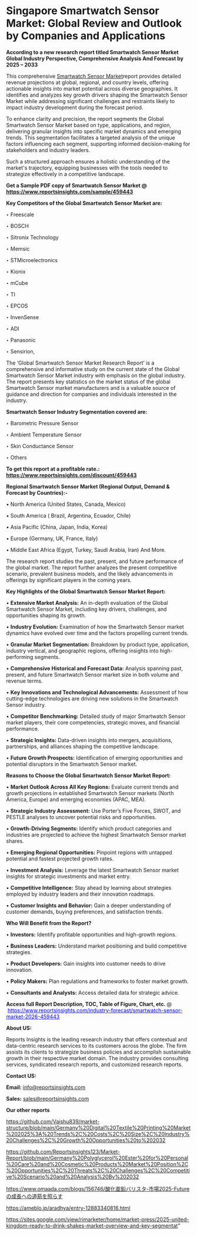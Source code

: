 # Singapore Smartwatch Sensor Market: Global Review and Outlook by Companies and Applications

<strong>According to a new research report titled Smartwatch Sensor Market Global Industry Perspective, Comprehensive Analysis And Forecast by 2025 – 2033</strong>

This comprehensive <a href=https://www.reportsinsights.com/sample/459443>Smartwatch Sensor Market</a>report provides detailed revenue projections at global, regional, and country levels, offering actionable insights into market potential across diverse geographies. It identifies and analyzes key growth drivers shaping the Smartwatch Sensor Market while addressing significant challenges and restraints likely to impact industry development during the forecast period.

To enhance clarity and precision, the report segments the Global Smartwatch Sensor Market based on type, applications, and region, delivering granular insights into specific market dynamics and emerging trends. This segmentation facilitates a targeted analysis of the unique factors influencing each segment, supporting informed decision-making for stakeholders and industry leaders.

Such a structured approach ensures a holistic understanding of the market's trajectory, equipping businesses with the tools needed to strategize effectively in a competitive landscape.

<strong>Get a Sample PDF copy of Smartwatch Sensor Market </strong><strong>@<a href=https://www.reportsinsights.com/sample/459443 style=color:#0000ff;> https://www.reportsinsights.com/sample/459443</a></strong></font>

<strong>Key Competitors of the Global Smartwatch Sensor Market are:</strong>

‣ Freescale

‣ BOSCH

‣ Sitronix Technology

‣ Memsic

‣ STMicroelectronics

‣ Kionix

‣ mCube

‣ TI

‣ EPCOS

‣ InvenSense

‣ ADI

‣ Panasonic

‣ Sensirion,

The ‘Global Smartwatch Sensor Market Research Report’ is a comprehensive and informative study on the current state of the Global Smartwatch Sensor Market industry with emphasis on the global industry. The report presents key statistics on the market status of the global Smartwatch Sensor market manufacturers and is a valuable source of guidance and direction for companies and individuals interested in the industry.

<strong>Smartwatch Sensor Industry Segmentation covered are:</strong>

‣ Barometric Pressure Sensor

‣ Ambient Temperature Sensor

‣ Skin Conductance Sensor

‣ Others

<strong>To get this report at a profitable rate.: <a href=https://www.reportsinsights.com/discount/459443 style=color:#0000ff;>https://www.reportsinsights.com/discount/459443</a></strong></font>

<strong>Regional Smartwatch Sensor Market (Regional Output, Demand &amp; Forecast by Countries):-</strong>

• North America (United States, Canada, Mexico)

• South America ( Brazil, Argentina, Ecuador, Chile)

• Asia Pacific (China, Japan, India, Korea)

• Europe (Germany, UK, France, Italy)

• Middle East Africa (Egypt, Turkey, Saudi Arabia, Iran) And More.

The research report studies the past, present, and future performance of the global market. The report further analyzes the present competitive scenario, prevalent business models, and the likely advancements in offerings by significant players in the coming years.

<strong>Key Highlights of the Global Smartwatch Sensor Market Report:</strong>

• <strong>Extensive Market Analysis:</strong> An in-depth evaluation of the Global Smartwatch Sensor Market, including key drivers, challenges, and opportunities shaping its growth.

• <strong>Industry Evolution:</strong> Examination of how the Smartwatch Sensor market dynamics have evolved over time and the factors propelling current trends.

• <strong>Granular Market Segmentation:</strong> Breakdown by product type, application, industry vertical, and geographic regions, offering insights into high-performing segments.

• <strong>Comprehensive Historical and Forecast Data:</strong> Analysis spanning past, present, and future Smartwatch Sensor market size in both volume and revenue terms.

• <strong>Key Innovations and Technological Advancements:</strong> Assessment of how cutting-edge technologies are driving new solutions in the Smartwatch Sensor industry.

• <strong>Competitor Benchmarking:</strong> Detailed study of major Smartwatch Sensor market players, their core competencies, strategic moves, and financial performance.

• <strong>Strategic Insights:</strong> Data-driven insights into mergers, acquisitions, partnerships, and alliances shaping the competitive landscape.

• <strong>Future Growth Prospects:</strong> Identification of emerging opportunities and potential disruptors in the Smartwatch Sensor market.

<strong>Reasons to Choose the Global Smartwatch Sensor Market Report:</strong>

• <strong>Market Outlook Across All Key Regions:</strong> Evaluate current trends and growth projections in established Smartwatch Sensor markets (North America, Europe) and emerging economies (APAC, MEA).

• <strong>Strategic Industry Assessment:</strong> Use Porter’s Five Forces, SWOT, and PESTLE analyses to uncover potential risks and opportunities.

• <strong>Growth-Driving Segments:</strong> Identify which product categories and industries are projected to achieve the highest Smartwatch Sensor market shares.

• <strong>Emerging Regional Opportunities:</strong> Pinpoint regions with untapped potential and fastest projected growth rates.

• <strong>Investment Analysis:</strong> Leverage the latest Smartwatch Sensor market insights for strategic investments and market entry.

• <strong>Competitive Intelligence:</strong> Stay ahead by learning about strategies employed by industry leaders and their innovation roadmaps.

• <strong>Customer Insights and Behavior:</strong> Gain a deeper understanding of customer demands, buying preferences, and satisfaction trends.

<strong>Who Will Benefit from the Report?</strong>

• <strong>Investors:</strong> Identify profitable opportunities and high-growth regions.

• <strong>Business Leaders:</strong> Understand market positioning and build competitive strategies.

• <strong>Product Developers:</strong> Gain insights into customer needs to drive innovation.

• <strong>Policy Makers:</strong> Plan regulations and frameworks to foster market growth.

• <strong>Consultants and Analysts:</strong> Access detailed data for strategic advice.
</ul>
<strong>Access full Report Description, TOC, Table of Figure, Chart, etc. </strong>@  <a href=https://www.reportsinsights.com/industry-forecast/smartwatch-sensor-market-2026-459443 style=color:#0000ff;>https://www.reportsinsights.com/industry-forecast/smartwatch-sensor-market-2026-459443</a></font>

<strong><strong>About US</strong>:</strong>

Reports Insights is the leading research industry that offers contextual and data-centric research services to its customers across the globe. The firm assists its clients to strategize business policies and accomplish sustainable growth in their respective market domain. The industry provides consulting services, syndicated research reports, and customized research reports.

<strong>Contact US:</strong>

<p class=""""><b>Email:</b> <a href=mailto:info@reportsinsights.com>info@reportsinsights.com</a></p>
<p class=""""><b>Sales:</b> <a href=mailto:sales@reportsinsights.com>sales@reportsinsights.com</a></p>

<strong>Our other reports</strong>

<a href=https://github.com/Vaishu839/market-structure/blob/main/Germany%20Digital%20Textile%20Printing%20Market%202025%3A%20Trends%2C%20Costs%2C%20Size%2C%20Industry%20Challenges%2C%20Growth%20Opportunities%20to%202032>https://github.com/Vaishu839/market-structure/blob/main/Germany%20Digital%20Textile%20Printing%20Market%202025%3A%20Trends%2C%20Costs%2C%20Size%2C%20Industry%20Challenges%2C%20Growth%20Opportunities%20to%202032</a>

<a href=https://github.com/Reportsinsights123/Market-Report/blob/main/Germany%20Polyglycerol%20Ester%20for%20Personal%20Care%20and%20Cosmetic%20Products%20Market%20Position%2C%20Opportunities%2C%20Threats%2C%20Challenges%2C%20Competitive%20Scenario%20and%20Analysis%20By%202032>https://github.com/Reportsinsights123/Market-Report/blob/main/Germany%20Polyglycerol%20Ester%20for%20Personal%20Care%20and%20Cosmetic%20Products%20Market%20Position%2C%20Opportunities%2C%20Threats%2C%20Challenges%2C%20Competitive%20Scenario%20and%20Analysis%20By%202032</a>

<a href=https://www.omaada.com/blogs/156746/酸化亜鉛バリスタ-市場2025-Futureの成長への道筋を照らす>https://www.omaada.com/blogs/156746/酸化亜鉛バリスタ-市場2025-Futureの成長への道筋を照らす</a>

<a href=https://ameblo.jp/aradhya/entry-12883340816.html>https://ameblo.jp/aradhya/entry-12883340816.html</a>

<a href=https://sites.google.com/view/rimarketer/home/market-press/2025-united-kingdom-ready-to-drink-shakes-market-overview-and-key-segmentat>https://sites.google.com/view/rimarketer/home/market-press/2025-united-kingdom-ready-to-drink-shakes-market-overview-and-key-segmentat</a>"
